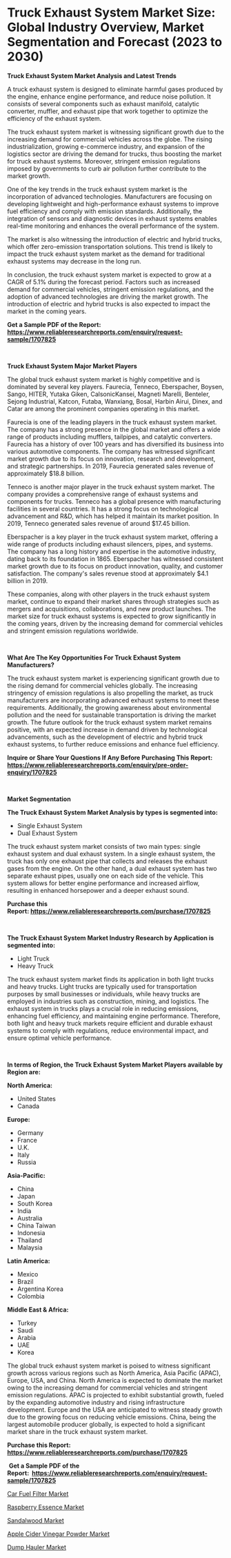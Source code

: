 <p><h1>Truck Exhaust System Market Size: Global Industry Overview, Market Segmentation and Forecast (2023 to 2030)</h1></p><p><strong>Truck Exhaust System Market Analysis and Latest Trends</strong></p>
<p><p>A truck exhaust system is designed to eliminate harmful gases produced by the engine, enhance engine performance, and reduce noise pollution. It consists of several components such as exhaust manifold, catalytic converter, muffler, and exhaust pipe that work together to optimize the efficiency of the exhaust system.</p><p>The truck exhaust system market is witnessing significant growth due to the increasing demand for commercial vehicles across the globe. The rising industrialization, growing e-commerce industry, and expansion of the logistics sector are driving the demand for trucks, thus boosting the market for truck exhaust systems. Moreover, stringent emission regulations imposed by governments to curb air pollution further contribute to the market growth.</p><p>One of the key trends in the truck exhaust system market is the incorporation of advanced technologies. Manufacturers are focusing on developing lightweight and high-performance exhaust systems to improve fuel efficiency and comply with emission standards. Additionally, the integration of sensors and diagnostic devices in exhaust systems enables real-time monitoring and enhances the overall performance of the system.</p><p>The market is also witnessing the introduction of electric and hybrid trucks, which offer zero-emission transportation solutions. This trend is likely to impact the truck exhaust system market as the demand for traditional exhaust systems may decrease in the long run.</p><p>In conclusion, the truck exhaust system market is expected to grow at a CAGR of 5.1% during the forecast period. Factors such as increased demand for commercial vehicles, stringent emission regulations, and the adoption of advanced technologies are driving the market growth. The introduction of electric and hybrid trucks is also expected to impact the market in the coming years.</p></p>
<p><strong>Get a Sample PDF of the Report:&nbsp; <a href="https://www.reliableresearchreports.com/enquiry/request-sample/1707825">https://www.reliableresearchreports.com/enquiry/request-sample/1707825</a></strong></p>
<p>&nbsp;</p>
<p><strong>Truck Exhaust System Major Market Players</strong></p>
<p><p>The global truck exhaust system market is highly competitive and is dominated by several key players. Faurecia, Tenneco, Eberspacher, Boysen, Sango, HITER, Yutaka Giken, CalsonicKansei, Magneti Marelli, Benteler, Sejong Industrial, Katcon, Futaba, Wanxiang, Bosal, Harbin Airui, Dinex, and Catar are among the prominent companies operating in this market.</p><p>Faurecia is one of the leading players in the truck exhaust system market. The company has a strong presence in the global market and offers a wide range of products including mufflers, tailpipes, and catalytic converters. Faurecia has a history of over 100 years and has diversified its business into various automotive components. The company has witnessed significant market growth due to its focus on innovation, research and development, and strategic partnerships. In 2019, Faurecia generated sales revenue of approximately $18.8 billion.</p><p>Tenneco is another major player in the truck exhaust system market. The company provides a comprehensive range of exhaust systems and components for trucks. Tenneco has a global presence with manufacturing facilities in several countries. It has a strong focus on technological advancement and R&D, which has helped it maintain its market position. In 2019, Tenneco generated sales revenue of around $17.45 billion.</p><p>Eberspacher is a key player in the truck exhaust system market, offering a wide range of products including exhaust silencers, pipes, and systems. The company has a long history and expertise in the automotive industry, dating back to its foundation in 1865. Eberspacher has witnessed consistent market growth due to its focus on product innovation, quality, and customer satisfaction. The company's sales revenue stood at approximately $4.1 billion in 2019.</p><p>These companies, along with other players in the truck exhaust system market, continue to expand their market shares through strategies such as mergers and acquisitions, collaborations, and new product launches. The market size for truck exhaust systems is expected to grow significantly in the coming years, driven by the increasing demand for commercial vehicles and stringent emission regulations worldwide.</p></p>
<p>&nbsp;</p>
<p><strong>What Are The Key Opportunities For Truck Exhaust System Manufacturers?</strong></p>
<p><p>The truck exhaust system market is experiencing significant growth due to the rising demand for commercial vehicles globally. The increasing stringency of emission regulations is also propelling the market, as truck manufacturers are incorporating advanced exhaust systems to meet these requirements. Additionally, the growing awareness about environmental pollution and the need for sustainable transportation is driving the market growth. The future outlook for the truck exhaust system market remains positive, with an expected increase in demand driven by technological advancements, such as the development of electric and hybrid truck exhaust systems, to further reduce emissions and enhance fuel efficiency.</p></p>
<p><strong>Inquire or Share Your Questions If Any Before Purchasing This Report: <a href="https://www.reliableresearchreports.com/enquiry/pre-order-enquiry/1707825">https://www.reliableresearchreports.com/enquiry/pre-order-enquiry/1707825</a></strong></p>
<p>&nbsp;</p>
<p><strong>Market Segmentation</strong></p>
<p><strong>The Truck Exhaust System Market Analysis by types is segmented into:</strong></p>
<p><ul><li>Single Exhaust System</li><li>Dual Exhaust System</li></ul></p>
<p><p>The truck exhaust system market consists of two main types: single exhaust system and dual exhaust system. In a single exhaust system, the truck has only one exhaust pipe that collects and releases the exhaust gases from the engine. On the other hand, a dual exhaust system has two separate exhaust pipes, usually one on each side of the vehicle. This system allows for better engine performance and increased airflow, resulting in enhanced horsepower and a deeper exhaust sound.</p></p>
<p><strong>Purchase this Report:&nbsp;<a href="https://www.reliableresearchreports.com/purchase/1707825">https://www.reliableresearchreports.com/purchase/1707825</a></strong></p>
<p>&nbsp;</p>
<p><strong>The Truck Exhaust System Market Industry Research by Application is segmented into:</strong></p>
<p><ul><li>Light Truck</li><li>Heavy Truck</li></ul></p>
<p><p>The truck exhaust system market finds its application in both light trucks and heavy trucks. Light trucks are typically used for transportation purposes by small businesses or individuals, while heavy trucks are employed in industries such as construction, mining, and logistics. The exhaust system in trucks plays a crucial role in reducing emissions, enhancing fuel efficiency, and maintaining engine performance. Therefore, both light and heavy truck markets require efficient and durable exhaust systems to comply with regulations, reduce environmental impact, and ensure optimal vehicle performance.</p></p>
<p>&nbsp;</p>
<p><strong>In terms of Region, the Truck Exhaust System Market Players available by Region are:</strong></p>
<p>
    <p> <strong> North America: </strong>
        <ul>
            <li>United States</li>
            <li>Canada</li>
        </ul>
        </p> 
    <p> <strong> Europe: </strong>
        <ul>
            <li>Germany</li>
            <li>France</li>
            <li>U.K.</li>
            <li>Italy</li>
            <li>Russia</li>
        </ul>
        </p> 
    <p> <strong> Asia-Pacific: </strong>
        <ul>
            <li>China</li>
            <li>Japan</li>
            <li>South Korea</li>
            <li>India</li>
            <li>Australia</li>
            <li>China Taiwan</li>
            <li>Indonesia</li>
            <li>Thailand</li>
            <li>Malaysia</li>
        </ul>
        </p> 
    <p> <strong> Latin America: </strong>
        <ul>
            <li>Mexico</li>
            <li>Brazil</li>
            <li>Argentina Korea</li>
            <li>Colombia</li>
        </ul>
        </p> 
    <p> <strong> Middle East & Africa: </strong>
        <ul>
            <li>Turkey</li>
            <li>Saudi</li>
            <li>Arabia</li>
            <li>UAE</li>
            <li>Korea</li>
        </ul>
    </p>
    </p>
<p><p>The global truck exhaust system market is poised to witness significant growth across various regions such as North America, Asia Pacific (APAC), Europe, USA, and China. North America is expected to dominate the market owing to the increasing demand for commercial vehicles and stringent emission regulations. APAC is projected to exhibit substantial growth, fueled by the expanding automotive industry and rising infrastructure development. Europe and the USA are anticipated to witness steady growth due to the growing focus on reducing vehicle emissions. China, being the largest automobile producer globally, is expected to hold a significant market share in the truck exhaust system market.</p></p>
<p><strong>Purchase this Report: <a href="https://www.reliableresearchreports.com/purchase/1707825">https://www.reliableresearchreports.com/purchase/1707825</a></strong></p>
<p>&nbsp;<strong>Get a Sample PDF of the Report:&nbsp;&nbsp;<a href="https://www.reliableresearchreports.com/enquiry/request-sample/1707825">https://www.reliableresearchreports.com/enquiry/request-sample/1707825</a></strong></p>
<p><strong></strong></p>
<p><p><a href="https://github.com/YashRP12/Market-Research-Report-List-1/blob/main/car-fuel-filter-market.md">Car Fuel Filter Market</a></p><p><a href="https://www.linkedin.com/pulse/raspberry-essence-market-challenges-opportunities-growth-drivers-idmwe/">Raspberry Essence Market</a></p><p><a href="https://medium.com/@prachi.reportprime/sandalwood-market-comprehensive-assessment-by-type-application-and-geography-9664c21a1fbb">Sandalwood Market</a></p><p><a href="https://www.linkedin.com/pulse/apple-cider-vinegar-powder-market-insights-players-forecast-nujge/">Apple Cider Vinegar Powder Market</a></p><p><a href="https://github.com/Chiragrp24/Market-Research-Report-List-1/blob/main/dump-hauler-market.md">Dump Hauler Market</a></p></p>